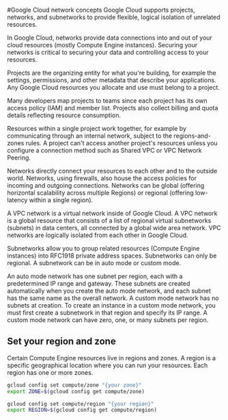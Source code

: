 #Google Cloud network concepts
Google Cloud supports projects, networks, and subnetworks to provide flexible, logical isolation of unrelated resources.

In Google Cloud, networks provide data connections into and out of your cloud resources (mostly Compute Engine instances). Securing your networks is critical to securing your data and controlling access to your resources.

Projects are the organizing entity for what you're building, for example the settings, permissions, and other metadata that describe your applications. Any Google Cloud resources you allocate and use must belong to a project.

Many developers map projects to teams since each project has its own access policy (IAM) and member list. Projects also collect billing and quota details reflecting resource consumption.

Resources within a single project work together, for example by communicating through an internal network, subject to the regions-and-zones rules. A project can't access another project's resources unless you configure a connection method such as Shared VPC or VPC Network Peering.

Networks directly connect your resources to each other and to the outside world. Networks, using firewalls, also house the access policies for incoming and outgoing connections. Networks can be global (offering horizontal scalability across multiple Regions) or regional (offering low-latency within a single region).

A VPC network is a virtual network inside of Google Cloud. A VPC network is a global resource that consists of a list of regional virtual subnetworks (subnets) in data centers, all connected by a global wide area network. VPC networks are logically isolated from each other in Google Cloud.

Subnetworks allow you to group related resources (Compute Engine instances) into RFC1918 private address spaces. Subnetworks can only be regional. A subnetwork can be in auto mode or custom mode.

An auto mode network has one subnet per region, each with a predetermined IP range and gateway. These subnets are created automatically when you create the auto mode network, and each subnet has the same name as the overall network.
A custom mode network has no subnets at creation. To create an instance in a custom mode network, you must first create a subnetwork in that region and specify its IP range. A custom mode network can have zero, one, or many subnets per region.
## Set your region and zone
Certain Compute Engine resources live in regions and zones. A region is a specific geographical location where you can run your resources. Each region has one or more zones.
  ```bash
  gcloud config set compute/zone "{your zone}"
export ZONE=$(gcloud config get compute/zone)

gcloud config set compute/region "{your region}"
export REGION=$(gcloud config get compute/region)
